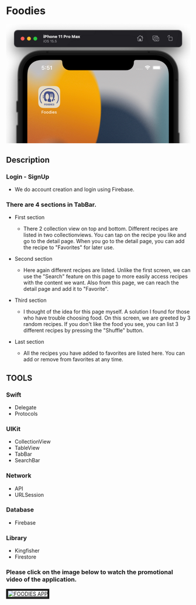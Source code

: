# Foodies

![screenshot](https://github.com/kerimozek/Foodies/blob/main/Foodies/foodies-app-icon.png)

## Description
### Login - SignUp
- We do account creation and login using Firebase.
### There are 4 sections in TabBar.
- First section
  - There 2 collection view on top and bottom. Different recipes are listed in two collectionviews. You can tap on the recipe you like and go to the detail page. When you go to the detail page, you can add the recipe to "Favorites" for later use.
  
- Second section
  - Here again different recipes are listed. Unlike the first screen, we can use the "Search" feature on this page to more easily access recipes with the content we want. Also from this page, we can reach the detail page and add it to "Favorite".
  
- Third section
  - I thought of the idea for this page myself. A solution I found for those who have trouble choosing food. On this screen, we are greeted by 3 random recipes. If you don't like the food you see, you can list 3 different recipes by pressing the "Shuffle" button.
  
- Last section
  - All the recipes you have added to favorites are listed here. You can add or remove from favorites at any time.
  
## TOOLS
  
### Swift
- Delegate
- Protocols
  
### UIKit
- CollectionView
- TableView
- TabBar
- SearchBar
  
### Network
- API
- URLSession
  
### Database
- Firebase

### Library
- Kingfisher
- Firestore

### Please click on the image below to watch the promotional video of the application. 

<a href="http://www.youtube.com/watch?feature=player_embedded&v=sbnPapUF2Ys" target="_blank"><img src="http://img.youtube.com/vi/sbnPapUF2Ys/0.jpg" 
alt="FOODIES APP" width="480" height="360" border="5" /></a>
  
  
  
  
  
  
  
  
  
  
  
  
  
  
